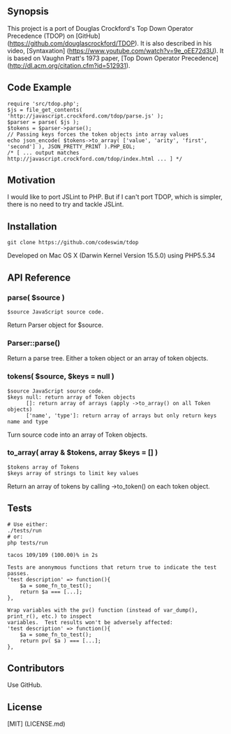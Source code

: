 ## Synopsis

This project is a port of Douglas Crockford's Top Down Operator Precedence (TDOP) on [GitHub] (https://github.com/douglascrockford/TDOP).  It is also described in his video, [Syntaxation] (https://www.youtube.com/watch?v=9e_oEE72d3U).  It is based on Vaughn Pratt's 1973 paper, [Top Down Operator Precedence] (http://dl.acm.org/citation.cfm?id=512931).

## Code Example

	require 'src/tdop.php';
	$js = file_get_contents( 'http://javascript.crockford.com/tdop/parse.js' );
	$parser = parse( $js );
	$tokens = $parser->parse();
	// Passing keys forces the token objects into array values
	echo json_encode( $tokens->to_array( ['value', 'arity', 'first', 'second'] ), JSON_PRETTY_PRINT ).PHP_EOL;
	/* [ ... output matches http://javascript.crockford.com/tdop/index.html ... ] */

## Motivation

I would like to port JSLint to PHP.  But if I can't port TDOP, which is simpler, there is no need to try and tackle JSLint.

## Installation

    git clone https://github.com/codeswim/tdop

Developed on Mac OS X (Darwin Kernel Version 15.5.0) using PHP5.5.34 

## API Reference

### parse( $source )
    $source JavaScript source code.
Return Parser object for $source.

### Parser::parse()

Return a parse tree.  Either a token object or an array of token objects.

### tokens( $source, $keys = null )
	$source JavaScript source code.
	$keys null: return array of Token objects
          []: return array of arrays (apply ->to_array() on all Token objects)
          ['name', 'type']: return array of arrays but only return keys name and type
Turn source code into an array of Token objects.

### to_array( array & $tokens, array $keys = [] )
	$tokens array of Tokens
	$keys array of strings to limit key values
Return an array of tokens by calling ->to_token() on each token object.

## Tests

	# Use either:
    ./tests/run
	# or:
	php tests/run
	
	tacos 109/109 (100.00)% in 2s 

	Tests are anonymous functions that return true to indicate the test passes.
	'test description' => function(){
		$a = some_fn_to_test();
		return $a === [...];
	},

	Wrap variables with the pv() function (instead of var_dump(), print_r(), etc.) to inspect
    variables.  Test results won't be adversely affected:
	'test description' => function(){
		$a = some_fn_to_test();
		return pv( $a ) === [...];
	},

## Contributors

Use GitHub.

## License

[MIT] (LICENSE.md)
